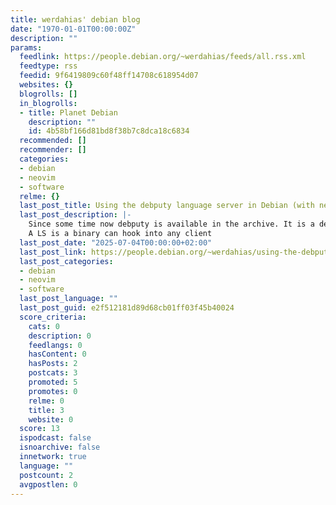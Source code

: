 ```yaml
---
title: werdahias' debian blog
date: "1970-01-01T00:00:00Z"
description: ""
params:
  feedlink: https://people.debian.org/~werdahias/feeds/all.rss.xml
  feedtype: rss
  feedid: 9f6419809c60f48ff14708c618954d07
  websites: {}
  blogrolls: []
  in_blogrolls:
  - title: Planet Debian
    description: ""
    id: 4b58bf166d81bd8f38b7c8dca18c6834
  recommended: []
  recommender: []
  categories:
  - debian
  - neovim
  - software
  relme: {}
  last_post_title: Using the debputy language server in Debian (with neovim)
  last_post_description: |-
    Since some time now debputy is available in the archive. It is a declarative buildsystem for debian packages, but also includes a Language Server (LS) part.
    A LS is a binary can hook into any client
  last_post_date: "2025-07-04T00:00:00+02:00"
  last_post_link: https://people.debian.org/~werdahias/using-the-debputy-language-server-in-debian-with-neovim.html
  last_post_categories:
  - debian
  - neovim
  - software
  last_post_language: ""
  last_post_guid: e2f512181d89d68cb01ff03f45b40024
  score_criteria:
    cats: 0
    description: 0
    feedlangs: 0
    hasContent: 0
    hasPosts: 2
    postcats: 3
    promoted: 5
    promotes: 0
    relme: 0
    title: 3
    website: 0
  score: 13
  ispodcast: false
  isnoarchive: false
  innetwork: true
  language: ""
  postcount: 2
  avgpostlen: 0
---
```

